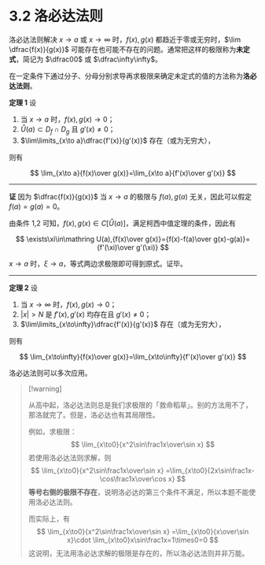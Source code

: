 # 3.2 洛必达法则

洛必达法则解决 $x\to a$ 或 $x\to\infty$ 时，$f(x),g(x)$ 都趋近于零或无穷时，$\lim \dfrac{f(x)}{g(x)}$ 可能存在也可能不存在的问题。通常把这样的极限称为**未定式**，简记为 $\dfrac00$ 或 $\dfrac\infty\infty$。

在一定条件下通过分子、分母分别求导再求极限来确定未定式的值的方法称为**洛必达法则**。

**定理 1** 设

1. 当 $x\to a$ 时，$f(x),g(x)\to0$；
2. $\mathring U(a)\subset D_f\cap D_g$ 且 $g'(x)\ne 0$；
3. $\lim\limits_{x\to a}\dfrac{f'(x)}{g'(x)}$ 存在（或为无穷大），

则有

$$
\lim_{x\to a}{f(x)\over g(x)}=\lim_{x\to a}{f'(x)\over g'(x)}
$$

---

**证** 因为 $\dfrac{f(x)}{g(x)}$ 当 $x\to a$ 的极限与 $f(a),g(a)$ 无关，因此可以假定 $f(a)=g(a)=0$。

由条件 1,2 可知，$f(x),g(x)\in C[\mathring U(a)]$，满足柯西中值定理的条件，因此有

$$
\exists\xi\in\mathring U(a),{f(x)\over g(x)}={f(x)-f(a)\over g(x)-g(a)}={f'(\xi)\over g'(\xi)}
$$

$x\to a$ 时，$\xi\to a$，等式两边求极限即可得到原式。证毕。

---

**定理 2** 设

1. 当 $x\to\infty$ 时，$f(x),g(x)\to0$；
2. $|x|>N$ 是 $f'(x),g'(x)$ 均存在且 $g'(x)\ne 0$；
3. $\lim\limits_{x\to\infty}\dfrac{f'(x)}{g'(x)}$ 存在（或为无穷大），

则有

$$
\lim_{x\to\infty}{f(x)\over g(x)}=\lim_{x\to\infty}{f'(x)\over g'(x)}
$$

洛必达法则可以多次应用。

>  [!warning]
>
> 从高中起，洛必达法则总是我们求极限的「救命稻草」。别的方法用不了，那洛就完了。但是，洛必达也有其局限性。
>
> 例如，求极限：
> $$
> \lim_{x\to0}{x^2\sin\frac1x\over\sin x}
> $$
> 若使用洛必达法则求解，则
> $$
> \lim_{x\to0}{x^2\sin\frac1x\over\sin x}
> =\lim_{x\to0}{2x\sin\frac1x-\cos\frac1x\over\cos x}
> $$
> **等号右侧的极限不存在**，说明洛必达的第三个条件不满足，所以本题不能使用洛必达法则。
>
> 而实际上，有
> $$
> \lim_{x\to0}{x^2\sin\frac1x\over\sin x}
> =\lim_{x\to0}{x\over\sin x}\cdot \lim_{x\to0}x\sin\frac1x=1\times0=0
> $$
> 这说明，无法用洛必达求解的极限是存在的，所以洛必达法则并非万能。
